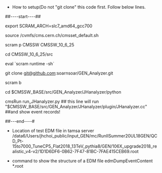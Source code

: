 * How to setup(Do not "git clone" this code first. Follow below lines.


##----start----##


export SCRAM_ARCH=slc7_amd64_gcc700

source /cvmfs/cms.cern.ch/cmsset_default.sh

scram p CMSSW CMSSW_10_6_25

cd CMSSW_10_6_25/src

eval \`scram runtime -sh\`

git clone git@github.com:soarnsoar/GEN_Analyzer.git

scram b

cd $CMSSW_BASE/src/GEN_Analyzer/JHanalyzer/python

cmsRun run_JHanalyzer.py ## this line will run "$CMSSW_BASE/src/GEN_Analyzer/JHanalyzer/plugin/JHanalyzer.cc"
##and show  event records!

##---end----#
* Location of test EDM file in tamsa server
/data6/Users/jhchoi_public/input_GEN/mc/RunIISummer20UL18GEN/QCD_Pt-15to7000_TuneCP5_Flat2018_13TeV_pythia8/GEN/106X_upgrade2018_realistic_v4-v2/1D1D6DF6-0B62-7F47-81BC-7FAE415CEB69.root


* command to show the structure of a EDM file
edmDumpEventContent *.root
